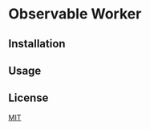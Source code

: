 # Observable Worker

## Installation

## Usage

## License

[MIT](https://choosealicense.com/licenses/mit/)